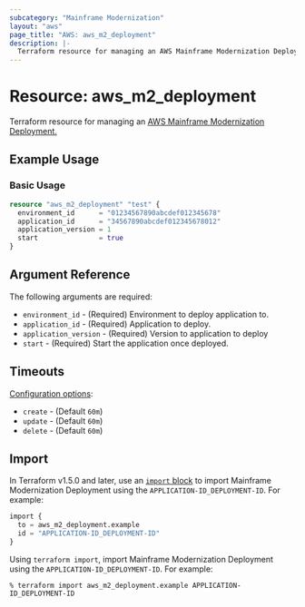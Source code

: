 ```yaml
---
subcategory: "Mainframe Modernization"
layout: "aws"
page_title: "AWS: aws_m2_deployment"
description: |-
  Terraform resource for managing an AWS Mainframe Modernization Deployment.
---
```

# Resource: aws_m2_deployment

Terraform resource for managing an [AWS Mainframe Modernization Deployment.](https://docs.aws.amazon.com/m2/latest/userguide/applications-m2-deploy.html)

## Example Usage

### Basic Usage

```terraform
resource "aws_m2_deployment" "test" {
  environment_id      = "01234567890abcdef012345678"
  application_id      = "34567890abcdef012345678012"
  application_version = 1
  start               = true
}
```

## Argument Reference

The following arguments are required:

* `environment_id` - (Required) Environment to deploy application to.
* `application_id` - (Required) Application to deploy.
* `application_version` - (Required) Version to application to deploy
* `start` - (Required) Start the application once deployed.

## Timeouts

[Configuration options](https://developer.hashicorp.com/terraform/language/resources/syntax#operation-timeouts):

* `create` - (Default `60m`)
* `update` - (Default `60m`)
* `delete` - (Default `60m`)

## Import

In Terraform v1.5.0 and later, use an [`import` block](https://developer.hashicorp.com/terraform/language/import) to import Mainframe Modernization Deployment using the `APPLICATION-ID_DEPLOYMENT-ID`. For example:

```terraform
import {
  to = aws_m2_deployment.example
  id = "APPLICATION-ID_DEPLOYMENT-ID"
}
```

Using `terraform import`, import Mainframe Modernization Deployment using the `APPLICATION-ID_DEPLOYMENT-ID`. For example:

```console
% terraform import aws_m2_deployment.example APPLICATION-ID_DEPLOYMENT-ID
```
